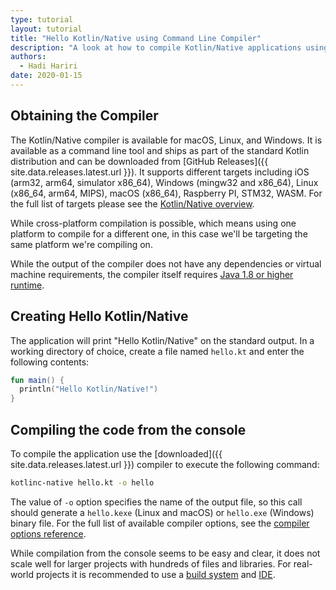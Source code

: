 ```yaml
---
type: tutorial
layout: tutorial
title: "Hello Kotlin/Native using Command Line Compiler"
description: "A look at how to compile Kotlin/Native applications using the command line compiler"
authors: 
  - Hadi Hariri
date: 2020-01-15
---
```


<!--- To become a How-To. Need to change type to new "HowTo" --->


## Obtaining the Compiler

The Kotlin/Native compiler is available for macOS, Linux, and Windows. It is available as a command line tool and ships as part of the standard Kotlin distribution and can be downloaded from [GitHub Releases]({{ site.data.releases.latest.url }}). It supports
different targets including iOS (arm32, arm64, simulator x86_64), Windows (mingw32 and x86_64),
Linux (x86_64, arm64, MIPS), macOS (x86_64), Raspberry PI, STM32, WASM. For the full list of targets please see the [Kotlin/Native overview](/docs/reference/native-overview.html). 

While cross-platform compilation is possible, which means using one platform to compile for a different one, 
in this case we'll be targeting the same platform we're compiling on.  

While the output of the compiler does not have any dependencies or virtual machine requirements,
the compiler itself requires [Java 1.8 or higher runtime](https://jdk.java.net/11/).

## Creating Hello Kotlin/Native

The application will print "Hello Kotlin/Native" on the standard output. In a working directory of choice, create a file named
`hello.kt` and enter the following contents:

<div class="sample" markdown="1" theme="idea" data-highlight-only>

```kotlin
fun main() {
  println("Hello Kotlin/Native!")
}
```
</div>

## Compiling the code from the console 

To compile the application use the [downloaded]({{ site.data.releases.latest.url }})
compiler to execute the following command:

```bash
kotlinc-native hello.kt -o hello
```

The value of `-o` option specifies the name of the output file, so this call should generate a `hello.kexe` (Linux and macOS) or `hello.exe` (Windows) binary file.
For the full list of available compiler options, see the [compiler options reference](/docs/reference/compiler-reference.html).

While compilation from the console seems to be easy and clear, it
does not scale well for larger projects with hundreds of files and libraries. For real-world projects it is recommended
to use a [build system](using-gradle.html) and [IDE](using-intellij-idea.html).
